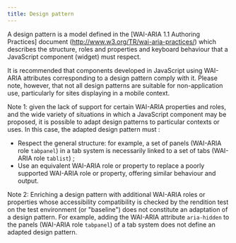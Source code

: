 ```yaml
---
title: Design pattern
---
```


A <span lang="en"> design</span> pattern is a model defined in the <span lang="en">[WAI-ARIA 1.1 Authoring Practices]</span> document <span lang="en">(http://www.w3.org/TR/wai-aria-practices/)</span> which describes the structure, roles and properties and keyboard behaviour that a JavaScript component (widget) must respect.

It is recommended that components developed in JavaScript using WAI-ARIA attributes corresponding to a design pattern comply with it.
Please note, however, that not all design patterns are suitable for non-application use, particularly for sites displaying in a mobile context.

Note 1: given the lack of support for certain WAI-ARIA properties and roles, and the wide variety of situations in which a JavaScript component may be proposed, it is possible to adapt design patterns to particular contexts or uses. In this case, the adapted design pattern must :

- Respect the general structure: for example, a set of panels (WAI-ARIA role `tabpanel`) in a tab system is necessarily linked to a set of tabs (WAI-ARIA role `tablist`) ;
- Use an equivalent WAI-ARIA role or property to replace a poorly supported WAI-ARIA role or property, offering similar behaviour and output.

Note 2: Enriching a design pattern with additional WAI-ARIA roles or properties whose accessibility compatibility is checked by the rendition test on the test environment (or "baseline") does not constitute an adaptation of a design pattern. For example, adding the WAI-ARIA attribute `aria-hidden` to the panels (WAI-ARIA role `tabpanel`) of a tab system does not define an adapted design pattern.
